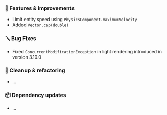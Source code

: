 ### 🚀 Features & improvements

- Limit entity speed using `PhysicsComponent.maximumVelocity`
- Added `Vector.cap(double)`

### 🪛 Bug Fixes

- Fixed `ConcurrentModificationException` in light rendering introduced in version 3.10.0

### 🧽 Cleanup & refactoring

- ...

### 📦 Dependency updates

- ...
